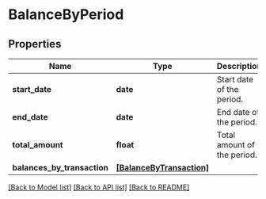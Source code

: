 # BalanceByPeriod


## Properties
Name | Type | Description | Notes
------------ | ------------- | ------------- | -------------
**start_date** | **date** | Start date of the period. | [optional] 
**end_date** | **date** | End date of the period. | [optional] 
**total_amount** | **float** | Total amount of the period. | [optional] 
**balances_by_transaction** | [**[BalanceByTransaction]**](BalanceByTransaction.md) |  | [optional] 

[[Back to Model list]](../../README.md#documentation-for-models) [[Back to API list]](../../README.md#documentation-for-api-endpoints) [[Back to README]](../../README.md)


